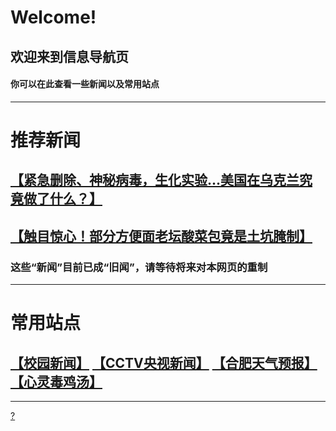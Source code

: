# Welcome!
## 欢迎来到信息导航页
#### 你可以在此查看一些新闻以及常用站点
---
# 推荐新闻
## [【紧急删除、神秘病毒，生化实验…美国在乌克兰究竟做了什么？】](https://www.bilibili.com/video/BV1ET4y1i7et)
## [【触目惊心！部分方便面老坛酸菜包竟是土坑腌制】](https://www.bilibili.com/video/BV1g44y1T7dN)
### 这些“新闻”目前已成“旧闻”，请等待将来对本网页的重制
---
# 常用站点
## [【校园新闻】](http://www.hf168xq.com/xyxw.jhtml) [【CCTV央视新闻】](https://news.cctv.com/) [【合肥天气预报】](http://www.weather.com.cn/weather/101220101.shtml) [【心灵毒鸡汤】](https://ol.woobx.cn/tool/soul-words)
---
[?](https://www.bilibili.com/video/BV1GJ411x7h7)
